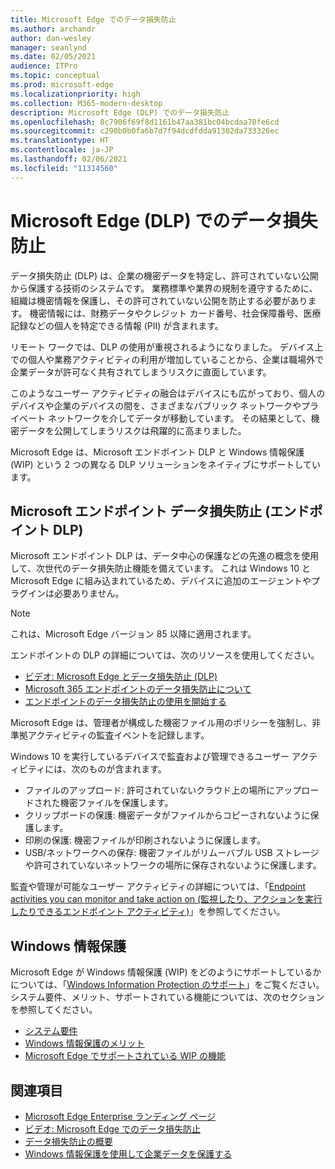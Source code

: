 ```yaml
---
title: Microsoft Edge でのデータ損失防止
ms.author: archandr
author: dan-wesley
manager: seanlynd
ms.date: 02/05/2021
audience: ITPro
ms.topic: conceptual
ms.prod: microsoft-edge
ms.localizationpriority: high
ms.collection: M365-modern-desktop
description: Microsoft Edge (DLP) でのデータ損失防止
ms.openlocfilehash: 8c7906f69f8d1161b47aa381bc04bcdaa70fe6cd
ms.sourcegitcommit: c290b0b0fa6b7d7f94dcdfdda91302da733326ec
ms.translationtype: HT
ms.contentlocale: ja-JP
ms.lasthandoff: 02/06/2021
ms.locfileid: "11314560"
---
```

# Microsoft Edge (DLP) でのデータ損失防止

データ損失防止 (DLP) は、企業の機密データを特定し、許可されていない公開から保護する技術のシステムです。 業務標準や業界の規制を遵守するために、組織は機密情報を保護し、その許可されていない公開を防止する必要があります。 機密情報には、財務データやクレジット カード番号、社会保障番号、医療記録などの個人を特定できる情報 (PII) が含まれます。

リモート ワークでは、DLP の使用が重視されるようになりました。 デバイス上での個人や業務アクティビティの利用が増加していることから、企業は職場外で企業データが許可なく共有されてしまうリスクに直面しています。

このようなユーザー アクティビティの融合はデバイスにも広がっており、個人のデバイスや企業のデバイスの間を、さまざまなパブリック ネットワークやプライベート ネットワークを介してデータが移動しています。 その結果として、機密データを公開してしまうリスクは飛躍的に高まりました。

Microsoft Edge は、Microsoft エンドポイント DLP と Windows 情報保護 (WIP) という 2 つの異なる DLP ソリューションをネイティブにサポートしています。

## Microsoft エンドポイント データ損失防止 (エンドポイント DLP)

Microsoft エンドポイント DLP は、データ中心の保護などの先進の概念を使用して、次世代のデータ損失防止機能を備えています。 これは Windows 10 と Microsoft Edge に組み込まれているため、デバイスに追加のエージェントやプラグインは必要ありません。

> [!NOTE]
> これは、Microsoft Edge バージョン 85 以降に適用されます。

エンドポイントの DLP の詳細については、次のリソースを使用してください。

- [ビデオ: Microsoft Edge とデータ損失防止 (DLP)](microsoft-edge-video-security-dlp.md)
- [Microsoft 365 エンドポイントのデータ損失防止について](https://docs.microsoft.com/microsoft-365/compliance/endpoint-dlp-learn-about?view=o365-worldwide&preserve-view=true)
- [エンドポイントのデータ損失防止の使用を開始する](https://docs.microsoft.com/microsoft-365/compliance/endpoint-dlp-getting-started?view=o365-worldwide&preserve-view=true)

Microsoft Edge は、管理者が構成した機密ファイル用のポリシーを強制し、非準拠アクティビティの監査イベントを記録します。

Windows 10 を実行しているデバイスで監査および管理できるユーザー アクティビティには、次のものが含まれます。

- ファイルのアップロード: 許可されていないクラウド上の場所にアップロードされた機密ファイルを保護します。 <!-- The next 3 screenshots show a sequence where a user tries to drop a sensitive data file on to their local storage.-->
- クリップボードの保護: 機密データがファイルからコピーされないように保護します。
- 印刷の保護: 機密ファイルが印刷されないように保護します。
- USB/ネットワークへの保存: 機密ファイルがリムーバブル USB ストレージや許可されていないネットワークの場所に保存されないように保護します。

監査や管理が可能なユーザー アクティビティの詳細については、「[Endpoint activities you can monitor and take action on (監視したり、アクションを実行したりできるエンドポイント アクティビティ)](https://docs.microsoft.com/microsoft-365/compliance/endpoint-dlp-learn-about?view=o365-worldwide#endpoint-activities-you-can-monitor-and-take-action-on&preserve-view=true)」を参照してください。

## Windows 情報保護

Microsoft Edge が Windows 情報保護 (WIP) をどのようにサポートしているかについては、「[Windows Information Protection のサポート](https://docs.microsoft.com/deployedge/microsoft-edge-security-windows-information-protection)」をご覧ください。 システム要件、メリット、サポートされている機能については、次のセクションを参照してください。

- [システム要件](https://docs.microsoft.com/deployedge/:microsoft-edge-security-windows-information-protection#system-requirements)
- [Windows 情報保護のメリット](https://docs.microsoft.com/deployedge/microsoft-edge-security-windows-information-protection#windows-information-protection-benefits)
- [Microsoft Edge でサポートされている WIP の機能](https://docs.microsoft.com/DeployEdge/microsoft-edge-security-windows-information-protection#wip-features-supported-in-microsoft-edge)

## 関連項目

- [Microsoft Edge Enterprise ランディング ページ](https://aka.ms/EdgeEnterprise)
- [ビデオ: Microsoft Edge でのデータ損失防止](https://www.youtube.com/watch?v=dLD04U9eTqg)
- [データ損失防止の概要](https://docs.microsoft.com/microsoft-365/compliance/data-loss-prevention-policies?view=o365-worldwide&preserve-view=true)
- [Windows 情報保護を使用して企業データを保護する](https://docs.microsoft.com/windows/security/information-protection/windows-information-protection/protect-enterprise-data-using-wip)
